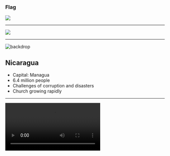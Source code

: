 ### Flag

![](https://upload.wikimedia.org/wikipedia/commons/1/19/Flag_of_Nicaragua.svg)

---

![](https://upload.wikimedia.org/wikipedia/commons/3/34/NIC_orthographic.svg)

---

![backdrop](https://res.cloudinary.com/kiekies/image/upload/v1690305632/prayer/li1jv2x1xdob5djnlkwe.jpg)

## Nicaragua

- Capital: Managua
- 6.4 million people
- Challenges of corruption and disasters
- Church growing rapidly

---

![](https://storage.cloud.google.com/prayer-videos/country/nicaragua.mp4)
